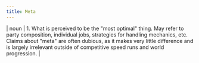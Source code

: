 ```yaml
---
title: Meta
---
```

| noun | 1.  	What is perceived to be the "most optimal" thing. May refer to party composition, individual jobs, strategies for handling mechanics, etc. Claims about "meta" are often dubious, as it makes very little difference and is largely irrelevant outside of competitive speed runs and world progression.	|